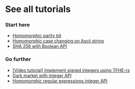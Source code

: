 # See all tutorials

### Start here

* [Homomorphic parity bit](parity\_bit.md)
* [Homomorphic case changing on Ascii string ](ascii\_fhe\_string.md)
* [SHA 256 with Boolean API ](sha256\_bool.md)

### Go further

* [\[Video tutorial\] Implement signed integers using TFHE-rs](https://www.youtube.com/watch?v=O0aGj\_xUo40) &#x20;
* [Dark market with integer API](dark\_market.md)
* [Homomorphic regular expressions integer API](regex.md)&#x20;
